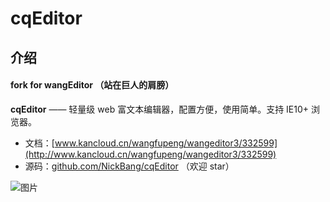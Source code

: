 
# cqEditor

## 介绍

#### fork for wangEditor （站在巨人的肩膀）

**cqEditor** —— 轻量级 web 富文本编辑器，配置方便，使用简单。支持 IE10+ 浏览器。

- 文档：[www.kancloud.cn/wangfupeng/wangeditor3/332599](http://www.kancloud.cn/wangfupeng/wangeditor3/332599)
- 源码：[github.com/NickBang/cqEditor](https://github.com/NickBang/cqEditor) （欢迎 star）

![图片](https://www.koalareading.com/img/logo.png)
